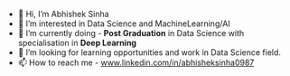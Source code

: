 - 👋 Hi, I’m Abhishek Sinha
- 👀 I’m interested in Data Science and MachineLearning/AI
- 🌱 I’m currently doing -  **Post Graduation** in Data Science with specialisation in **Deep Learning**
- 💞️ I’m looking for learning opportunities and work in Data Science field.
- 📫 How to reach me - www.linkedin.com/in/abhisheksinha0987

<!---
AbhiSinha0987/AbhiSinha0987 is a ✨ special ✨ repository because its `README.md` (this file) appears on your GitHub profile.
You can click the Preview link to take a look at your changes.
--->

